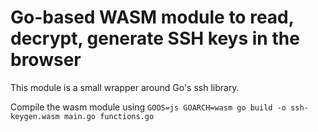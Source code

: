 # Go-based WASM module to read, decrypt, generate SSH keys in the browser
This module is a small wrapper around Go's ssh library.

Compile the wasm module using `GOOS=js GOARCH=wasm go build -o ssh-keygen.wasm main.go functions.go`